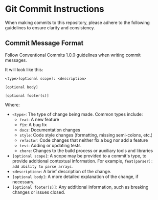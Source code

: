 # Git Commit Instructions

When making commits to this repository, please adhere to the following guidelines to ensure clarity and consistency.

## Commit Message Format

Follow Conventional Commits 1.0.0 guidelines when writing commit messages.

It will look like this:

```
<type>[optional scope]: <description>

[optional body]

[optional footer(s)]
```

Where:
- `<type>`: The type of change being made. Common types include:
  - `feat`: A new feature
  - `fix`: A bug fix
  - `docs`: Documentation changes
  - `style`: Code style changes (formatting, missing semi-colons, etc.)
  - `refactor`: Code changes that neither fix a bug nor add a feature
  - `test`: Adding or updating tests
  - `chore`: Changes to the build process or auxiliary tools and libraries
- `[optional scope]`: A scope may be provided to a commit's type, to provide additional contextual information. For example, `feat(parser): add ability to parse arrays`.
- `<description>`: A brief description of the change.
- `[optional body]`: A more detailed explanation of the change, if necessary.
- `[optional footer(s)]`: Any additional information, such as breaking changes or issues closed.